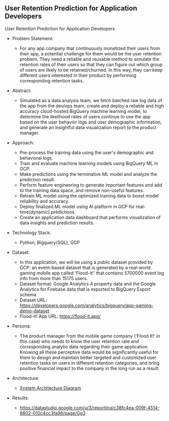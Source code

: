 ## User Retention Prediction for Application Developers

User Retention Prediction for Application Developers

* Problem Statement:

  * For any app company that continuously monetized their users from their app, a potential challenge for them would be the user retention problem. They need a reliable and reusable method to simulate the retention rates of their users so that they can figure out which group of users are likely to be retained/churned. In this way, they can keep different users interested in their product by performing corresponding retention tasks.

* Abstract:

  * Simulated as a data analysis team, we fetch batched raw log data of the app from the dev/ops team, create and deploy a reliable and high accuracy cloud-hosted BigQuery machine learning model, to determine the likelihood rates of users continue to use the app based on the user behavior logs and user demographic information, and generate an insightful data visualization report to the product manager.

* Approach:

  * Pre-process the training data using the user's demographic and behavioral logs.
  * Train and evaluate machine learning models using BigQuery ML in GCP.
  * Make predictions using the terminative ML model and analyze the prediction result.
  * Perform feature engineering to generate important features and add to the training data space, and remove non-useful features.
  * Retrain ML model using the optimized training data to boost model reliability and accuracy.
  * Deploy finalized ML model using AI platform in GCP for real-time(dynamic) predictions.
  * Create an application data dashboard that performs visualization of data insights and prediction results.

* Technology Stack:

  * Python, Bigquery(SQL), GCP

* Dataset:
  * In this application, we will be using a public dataset provided by GCP: an event-based dataset that is generated by a real-world gaming mobile app called 'Flood-it!' that contains 5700000 event log info from more than 15175 users.
  * Dataset format: Google Analytics 4 property data and the Google Analytics for Firebase data that is exported to BigQuery Export schema
  * Dataset URL: <https://developers.google.com/analytics/bigquery/app-gaming-demo-dataset>
  * Flood-it! App URL: <https://flood-it.app/>

* Persona:
  * The product manager from the mobile game company ('Flood It!' in this case) who needs to know the user retention rate and corresponding analytic data regarding their game application. Knowing all these perceptive data would be significantly useful for them to design and maintain better targeted and customized user retention tasks on users in different retention categories, and bring positive financial impact to the company in the long run as a result.

* Architecture:
  * [System Architecture Diagram](System_Architecture.png)

* Results:
  * https://datastudio.google.com/u/3/reporting/c38fc4ea-009f-4514-8602-010c4cc3fa98/page/Gg3
  
